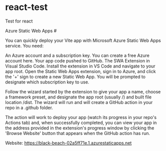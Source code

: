 # react-test
Test for react

Azure Static Web Apps #

You can quickly deploy your Vite app with Microsoft Azure Static Web Apps service. You need:

An Azure account and a subscription key. You can create a free Azure account here.
Your app code pushed to GitHub.
The SWA Extension in Visual Studio Code.
Install the extension in VS Code and navigate to your app root. Open the Static Web Apps extension, sign in to Azure, and click the '+' sign to create a new Static Web App. You will be prompted to designate which subscription key to use.

Follow the wizard started by the extension to give your app a name, choose a framework preset, and designate the app root (usually /) and built file location /dist. The wizard will run and will create a GitHub action in your repo in a .github folder.

The action will work to deploy your app (watch its progress in your repo's Actions tab) and, when successfully completed, you can view your app in the address provided in the extension's progress window by clicking the 'Browse Website' button that appears when the GitHub action has run.


Website: https://black-beach-02a5ff71e.1.azurestaticapps.net